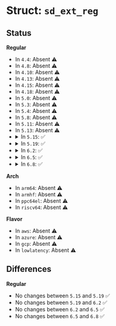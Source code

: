 # Struct: <code>sd_ext_reg</code>

## Status
<b>Regular</b>
<ul>
<li>
In <code>4.4</code>: Absent ⚠️
</li>
<li>
In <code>4.8</code>: Absent ⚠️
</li>
<li>
In <code>4.10</code>: Absent ⚠️
</li>
<li>
In <code>4.13</code>: Absent ⚠️
</li>
<li>
In <code>4.15</code>: Absent ⚠️
</li>
<li>
In <code>4.18</code>: Absent ⚠️
</li>
<li>
In <code>5.0</code>: Absent ⚠️
</li>
<li>
In <code>5.3</code>: Absent ⚠️
</li>
<li>
In <code>5.4</code>: Absent ⚠️
</li>
<li>
In <code>5.8</code>: Absent ⚠️
</li>
<li>
In <code>5.11</code>: Absent ⚠️
</li>
<li>
In <code>5.13</code>: Absent ⚠️
</li>
<li>
<details>
<summary>In <code>5.15</code>: ✅</summary>

```c
struct sd_ext_reg {
    u8 fno;
    u8 page;
    u16 offset;
    u8 rev;
    u8 feature_enabled;
    u8 feature_support;
};
```
</details>
</li>
<li>
<details>
<summary>In <code>5.19</code>: ✅</summary>

```c
struct sd_ext_reg {
    u8 fno;
    u8 page;
    u16 offset;
    u8 rev;
    u8 feature_enabled;
    u8 feature_support;
};
```
</details>
</li>
<li>
<details>
<summary>In <code>6.2</code>: ✅</summary>

```c
struct sd_ext_reg {
    u8 fno;
    u8 page;
    u16 offset;
    u8 rev;
    u8 feature_enabled;
    u8 feature_support;
};
```
</details>
</li>
<li>
<details>
<summary>In <code>6.5</code>: ✅</summary>

```c
struct sd_ext_reg {
    u8 fno;
    u8 page;
    u16 offset;
    u8 rev;
    u8 feature_enabled;
    u8 feature_support;
};
```
</details>
</li>
<li>
<details>
<summary>In <code>6.8</code>: ✅</summary>

```c
struct sd_ext_reg {
    u8 fno;
    u8 page;
    u16 offset;
    u8 rev;
    u8 feature_enabled;
    u8 feature_support;
};
```
</details>
</li>
</ul>
<b>Arch</b>
<ul>
<li>
In <code>arm64</code>: Absent ⚠️
</li>
<li>
In <code>armhf</code>: Absent ⚠️
</li>
<li>
In <code>ppc64el</code>: Absent ⚠️
</li>
<li>
In <code>riscv64</code>: Absent ⚠️
</li>
</ul>
<b>Flavor</b>
<ul>
<li>
In <code>aws</code>: Absent ⚠️
</li>
<li>
In <code>azure</code>: Absent ⚠️
</li>
<li>
In <code>gcp</code>: Absent ⚠️
</li>
<li>
In <code>lowlatency</code>: Absent ⚠️
</li>
</ul>

## Differences
<b>Regular</b>
<ul>
<li>
No changes between <code>5.15</code> and <code>5.19</code> ✅
</li>
<li>
No changes between <code>5.19</code> and <code>6.2</code> ✅
</li>
<li>
No changes between <code>6.2</code> and <code>6.5</code> ✅
</li>
<li>
No changes between <code>6.5</code> and <code>6.8</code> ✅
</li>
</ul>
